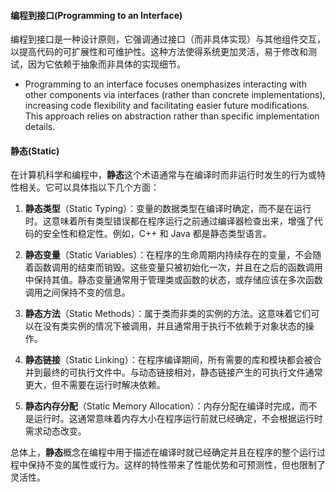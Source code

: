 #### 编程到接口(Programming to an Interface)
编程到接口是一种设计原则，它强调通过接口（而非具体实现）与其他组件交互，以提高代码的可扩展性和可维护性。这种方法使得系统更加灵活，易于修改和测试，因为它依赖于抽象而非具体的实现细节。
- Programming to an interface focuses onemphasizes interacting with other components via interfaces (rather than concrete implementations), increasing code flexibility and facilitating easier future modifications. This approach relies on abstraction rather than specific implementation details.

#### 静态(Static)
在计算机科学和编程中，**静态**这个术语通常与在编译时而非运行时发生的行为或特性相关。它可以具体指以下几个方面：

1. **静态类型**（Static Typing）：变量的数据类型在编译时确定，而不是在运行时。这意味着所有类型错误都在程序运行之前通过编译器检查出来，增强了代码的安全性和稳定性。例如，C++ 和 Java 都是静态类型语言。

2. **静态变量**（Static Variables）：在程序的生命周期内持续存在的变量，不会随着函数调用的结束而销毁。这些变量只被初始化一次，并且在之后的函数调用中保持其值。静态变量通常用于管理类或函数的状态，或存储应该在多次函数调用之间保持不变的信息。

3. **静态方法**（Static Methods）：属于类而非类的实例的方法。这意味着它们可以在没有类实例的情况下被调用，并且通常用于执行不依赖于对象状态的操作。

4. **静态链接**（Static Linking）：在程序编译期间，所有需要的库和模块都会被合并到最终的可执行文件中。与动态链接相对，静态链接产生的可执行文件通常更大，但不需要在运行时解决依赖。

5. **静态内存分配**（Static Memory Allocation）：内存分配在编译时完成，而不是运行时。这通常意味着内存大小在程序运行前就已经确定，不会根据运行时需求动态改变。

总体上，**静态**概念在编程中用于描述在编译时就已经确定并且在程序的整个运行过程中保持不变的属性或行为。这样的特性带来了性能优势和可预测性，但也限制了灵活性。